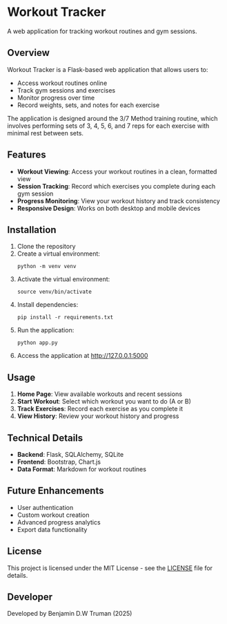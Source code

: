 # Workout Tracker

A web application for tracking workout routines and gym sessions.

## Overview

Workout Tracker is a Flask-based web application that allows users to:
- Access workout routines online
- Track gym sessions and exercises
- Monitor progress over time
- Record weights, sets, and notes for each exercise

The application is designed around the 3/7 Method training routine, which involves performing sets of 3, 4, 5, 6, and 7 reps for each exercise with minimal rest between sets.

## Features

- **Workout Viewing**: Access your workout routines in a clean, formatted view
- **Session Tracking**: Record which exercises you complete during each gym session
- **Progress Monitoring**: View your workout history and track consistency
- **Responsive Design**: Works on both desktop and mobile devices

## Installation

1. Clone the repository
2. Create a virtual environment:
   ```
   python -m venv venv
   ```
3. Activate the virtual environment:
   ```
   source venv/bin/activate
   ```
4. Install dependencies:
   ```
   pip install -r requirements.txt
   ```
5. Run the application:
   ```
   python app.py
   ```
6. Access the application at http://127.0.0.1:5000

## Usage

1. **Home Page**: View available workouts and recent sessions
2. **Start Workout**: Select which workout you want to do (A or B)
3. **Track Exercises**: Record each exercise as you complete it
4. **View History**: Review your workout history and progress

## Technical Details

- **Backend**: Flask, SQLAlchemy, SQLite
- **Frontend**: Bootstrap, Chart.js
- **Data Format**: Markdown for workout routines

## Future Enhancements

- User authentication
- Custom workout creation
- Advanced progress analytics
- Export data functionality

## License

This project is licensed under the MIT License - see the [LICENSE](LICENSE) file for details.

## Developer

Developed by Benjamin D.W Truman (2025)
